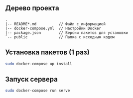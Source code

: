 ## Дерево проекта

```
.
|-- README*.md          // Файл с информацией
|-- docker-compose.yml  // Настройки Docker
|-- package.json        // Версии пакетов для установки
`-- public              // Папка с исходным кодом
```

## Установка пакетов (1 раз)

```bash
sudo docker-compose up install
```

## Запуск сервера

```bash
sudo docker-compose run serve
```
